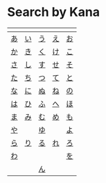 # Search by Kana

| <!-- --> | <!-- --> | <!-- --> | <!-- --> | <!-- --> |
|-|-|-|-|-|
| [あ](/jp/jsl/sign/category-あ.md) | [い](/jp/jsl/sign/category-い.md) | [う](/jp/jsl/sign/category-う.md) | [え](/jp/jsl/sign/category-え.md) | [お](/jp/jsl/sign/category-お.md) |
| [か](/jp/jsl/sign/category-か.md) | [き](/jp/jsl/sign/category-き.md) | [く](/jp/jsl/sign/category-く.md) | [け](/jp/jsl/sign/category-け.md) | [こ](/jp/jsl/sign/category-こ.md) |
| [さ](/jp/jsl/sign/category-さ.md) | [し](/jp/jsl/sign/category-し.md) | [す](/jp/jsl/sign/category-す.md) | [せ](/jp/jsl/sign/category-せ.md) | [そ](/jp/jsl/sign/category-そ.md) |
| [た](/jp/jsl/sign/category-た.md) | [ち](/jp/jsl/sign/category-ち.md) | [つ](/jp/jsl/sign/category-つ.md) | [て](/jp/jsl/sign/category-て.md) | [と](/jp/jsl/sign/category-と.md) |
| [な](/jp/jsl/sign/category-な.md) | [に](/jp/jsl/sign/category-に.md) | [ぬ](/jp/jsl/sign/category-ぬ.md) | [ね](/jp/jsl/sign/category-ね.md) | [の](/jp/jsl/sign/category-の.md) |
| [は](/jp/jsl/sign/category-は.md) | [ひ](/jp/jsl/sign/category-ひ.md) | [ふ](/jp/jsl/sign/category-ふ.md) | [へ](/jp/jsl/sign/category-へ.md) | [ほ](/jp/jsl/sign/category-ほ.md) |
| [ま](/jp/jsl/sign/category-ま.md) | [み](/jp/jsl/sign/category-み.md) | [む](/jp/jsl/sign/category-む.md) | [め](/jp/jsl/sign/category-め.md) | [も](/jp/jsl/sign/category-も.md) |
| [や](/jp/jsl/sign/category-や.md) | | [ゆ](/jp/jsl/sign/category-ゆ.md) | | [よ](/jp/jsl/sign/category-よ.md) |
| [ら](/jp/jsl/sign/category-ら.md) | [り](/jp/jsl/sign/category-り.md) | [る](/jp/jsl/sign/category-る.md) | [れ](/jp/jsl/sign/category-れ.md) | [ろ](/jp/jsl/sign/category-ろ.md) |
| [わ](/jp/jsl/sign/category-わ.md) | | | | [を](/jp/jsl/sign/category-を.md) | 
| | | [ん](/jp/jsl/sign/category-ん.md) | | |